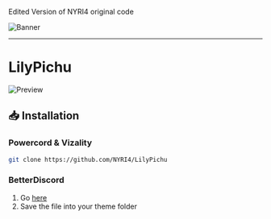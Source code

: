 Edited Version of NYRI4 original code

![Banner](https://nyri4.github.io/LilyPichu/assets/banner.png)

---

# LilyPichu
![Preview](https://nyri4.github.io/LilyPichu/assets/capture.png)

## 📥 Installation

### Powercord & Vizality

```sh
git clone https://github.com/NYRI4/LilyPichu
```

### BetterDiscord

1. Go [here](https://betterdiscord.app/Download?id=177)
2. Save the file into your theme folder
